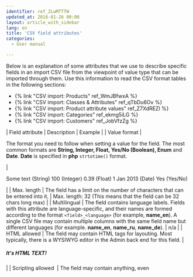 ```yaml
---
identifier: ref_2LwMTTTW
updated_at: 2016-01-26 00:00
layout: article_with_sidebar
lang: en
title: 'CSV field attributes'
categories:
  - User manual

---
```



Below is an explanation of some attributes that we use to describe specific fields in an import CSV file from the viewpoint of value type that can be imported through them. Use this information to read the CSV format tables in the following sections:

*   {% link "CSV import: Products" ref_WmJBfwxA %}
*   {% link "CSV import: Classes & Attributes" ref_qTbDu6Ov %}
*   {% link "CSV import: Product attribute values" ref_Z7XdREZl %}
*   {% link "CSV import: Categories" ref_ekmg5iLG %}
*   {% link "CSV import: Customers" ref_JobVfzZg %}

| Field attribute | Description | Example |
| Value format | 

The format you need to follow when setting a value for the field. The most common formats are **String, Integer, Float, Yes/No (Boolean), Enum** and **Date**.
**Date** is specified in **php** `strtotime()` format.

 | 

Some text (String)
100 (Integer)
0.39 (Float)
1 Jan 2013 (Date)
Yes (Yes/No) 

 |
| Max. length | The field has a limit on the number of characters that can be entered into it. | Max. length: 32
(This means that the field can be 32 chars long max) |
| Multilingual | The field contains language labels. Fields with this attribute are language-specific, and their names are formed according to the format `<field>_<language>` (for example, **name_en**). A single CSV file may contain multiple columns with the same field name but different languages (for example. **name_en**, **name_ru**, **name_de**). | n/a |
| HTML allowed | The field may contain HTML tags for layouting. Most typically, there is a WYSIWYG editor in the Admin back end for this field. | <h5>It's HTML TEXT!</h5> |
| Scripting allowed  | The field may contain anything, even <script> tags. | n/a |
| Multiple | This attribute shows that the field can have multiple values. You must separate each value with **'&&'** symbol. | Wholesaler&&Clubmember |
| Multirow | The field may contain multiple rows of values. Each multirow value must be vertically adjacent. | 

| SKU1 | Variant1 |
|   | Variant2 |
|   | Variant3 |
| SKU2 | Variant1 |

 |
